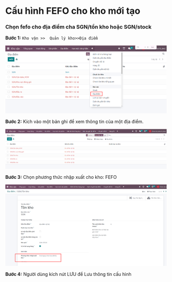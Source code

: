 # Cấu hình FEFO cho kho mới tạo 
### Chọn fefo cho địa điểm cha SGN/tồn kho hoặc SGN/stock
**Bước 1:** ```Kho vận >>  Quản lý kho>>Địa điểm ``` 

![alt text](./ảnh/image-9.png)

**Bước 2:** Kích vào một bản ghi để xem thông tin của một địa điểm.

![alt text](./ảnh/image-11.png)

**Bước 3:** Chọn phương thức nhập xuất cho kho: FEFO

![alt text](./ảnh/image-10.png)

**Bước 4:** Người dùng kích nút LƯU để Lưu thông tin cấu hình





